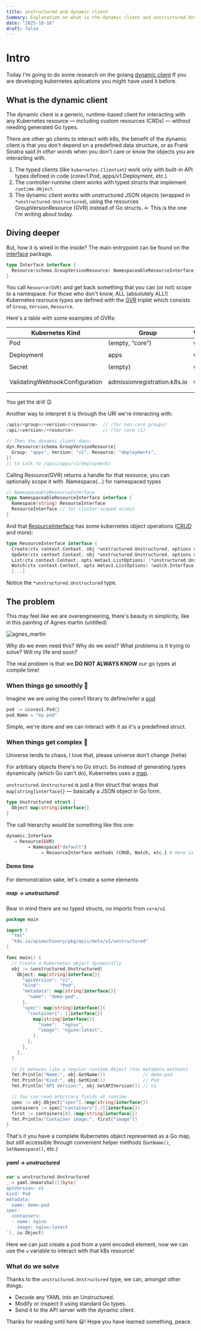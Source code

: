 ```yaml
---
title: unstructured and dynamic client
Summary: Explanation on what is the dynamic client and unstructured.Unstructured type
date: "2025-10-16"
draft: false
---
```


# Intro

Today I'm going to do some research on the golang [dynamic client](https://pkg.go.dev/k8s.io/client-go/dynamic)
If you are developing kubernetes aplications you might have used it before.

## What is the dynamic client

The dynamic client is a generic, runtime-based client for interacting with any Kubernetes resource — including custom resources (CRDs) — without needing generated Go types.

There are other go clients to interact with k8s, the benefit of the dynamic client is that you don't depend on a predefined data structure, or as Frank Sinatra said _In other words_ when you don't care or know the objects you are interacting with.

1. The typed clients (like `kubernetes.Clientset`) work only with built-in API types defined in code (corev1.Pod, apps/v1.Deployment, etc.).
2. The controller-runtime client works with typed structs that implement `runtime.Object`.
3. The dynamic client works with unstructured JSON objects (wrapped in `*unstructured.Unstructured`), using the resources GroupVersionResource (GVR) instead of Go structs. <- This is the one I'm writing about today.

## Diving deeper

But, how it is wired in the inside?
The main entrypoint can be found on the [interface](https://github.com/kubernetes/client-go/blob/6661e485ecc691ff868672f6d92b31c5aca86a4b/dynamic/interface.go#L29-L31) package.

```go
type Interface interface {
  Resource(schema.GroupVersionResource) NamespaceableResourceInterface
}
```

You call `Resource(GVR)` and get back something that you can (or not) scope to a namespace.
For those who don't know, ALL (absolutely ALL!) Kubernetes resrouce types are defined with the [GVR](https://pkg.go.dev/k8s.io/apimachinery/pkg/runtime/schema#GroupVersionResource) triplet which consists of `Group`, `Version`, `Resource`.

Here's a table with some examples of GVRs:

| Kubernetes Kind                | Group                        | Version | Resource (plural)                 | GVR                                                                                              |
| ------------------------------ | ---------------------------- | ------- | --------------------------------- | ------------------------------------------------------------------------------------------------ |
| Pod                            | (empty, “core”)              | v1      | `pods`                            | `Group:"", Version:"v1", Resource:"pods"`                                                        |
| Deployment                     | apps                         | v1      | `deployments`                     | `Group:"apps", Version:"v1", Resource:"deployments"`                                             |
| Secret                         | (empty)                      | v1      | `secrets`                         | `Group:"", Version:"v1", Resource:"secrets"`                                                     |
| ValidatingWebhookConfiguration | admissionregistration.k8s.io | v1      | `validatingwebhookconfigurations` | `Group:"admissionregistration.k8s.io", Version:"v1", Resource:"validatingwebhookconfigurations"` |

You get the drill :wink:

Another way to interpret it is through the URI we're interacting with:

```go
/apis/<group>/<version>/<resource>  // (for non-core groups)
/api/<version>/<resource>           // (for core v1)

// Then the dynamic client does:
dyn.Resource(schema.GroupVersionResource{
  Group: "apps", Version: "v1", Resource: "deployments",
})
// to talk to /apis/apps/v1/deployments
```

Calling Resource(GVR) returns a handle for that resource; you can optionally scope it with .Namespace(...) for namespaced types

```go
// NamespaceableResourceInterface
type NamespaceableResourceInterface interface {
  Namespace(string) ResourceInterface
  ResourceInterface // for cluster-scoped access
}
```

And that [ResourceInterface](https://github.com/kubernetes/client-go/blob/6661e485ecc691ff868672f6d92b31c5aca86a4b/dynamic/interface.go#L33-L45) has some kubernetes object operations ([CRUD](https://en.wikipedia.org/wiki/Create,_read,_update_and_delete) and more):

```go
type ResourceInterface interface {
  Create(ctx context.Context, obj *unstructured.Unstructured, options metav1.CreateOptions, subresources ...string) (*unstructured Unstructured, error)
  Update(ctx context.Context, obj *unstructured.Unstructured, options metav1.UpdateOptions, subresources ...string) (*unstructured Unstructured, error)
  List(ctx context.Context, opts metav1.ListOptions) (*unstructured.UnstructuredList, error)
  Watch(ctx context.Context, opts metav1.ListOptions) (watch.Interface, error)
  [...]
```

Notice the `*unstructured.Unstructured` type.

## The problem

This may feel like we are overengineering, there's beauty in simplicity, like in this painting of Agnes martin (untitled)

![agnes_martin](agnes_martin.png)

Why do we even need this? Why do we exist? What problems is it trying to solve? Will my life end soon?

The real problem is that we **DO NOT ALWAYS KNOW** our go types at compile time!

### When things go smoothly 🥤

Imagine we are using the corev1 library to define/refer a [pod](https://pkg.go.dev/k8s.io/api/core/v1#Pod)

```go
pod := &corev1.Pod{}
pod.Name = "my-pod"
```

Simple, we're done and we can interact with it as it's a predefined struct.

### When things get complex 🥵

Universe tends to chaos, I love that, please universe don't change (hehe)

For arbitrary objects there's no Go struct. So instead of generating types dynamically (which Go can't do), Kubernetes uses a [map](https://github.com/kubernetes/apimachinery/blob/master/pkg/apis/meta/v1/unstructured/unstructured.go#L41-L46).

`unstructured.Unstructured` is just a thin struct that wraps that `map[string]interface{}` — basically a JSON object in Go form.

```go
type Unstructured struct {
  Object map[string]interface{}
}
```

The call hierarchy would be something like this one:

```sh
dynamic.Interface
   → Resource(GVR)
        → Namespace("default")
             → ResourceInterface methods (CRUD, Watch, etc.) # Here is where unstructured shines
```

#### Demo time

For demonstration sake, let's create a some elements

##### map -> unstructured

Bear in mind there are no typed structs, no imports from `core/v1`

```go
package main

import (
  "fmt"
  "k8s.io/apimachinery/pkg/apis/meta/v1/unstructured"
)

func main() {
  // Create a Kubernetes object dynamically
  obj := &unstructured.Unstructured{
    Object: map[string]interface{}{
      "apiVersion": "v1",
      "kind":       "Pod",
      "metadata": map[string]interface{}{
        "name": "demo-pod",
      },
      "spec": map[string]interface{}{
        "containers": []interface{}{
          map[string]interface{}{
            "name":  "nginx",
            "image": "nginx:latest",
          },
        },
      },
    },
  }
  
  // It behaves like a regular runtime.Object (has metadata methods)
  fmt.Println("Name:", obj.GetName())              // demo-pod
  fmt.Println("Kind:", obj.GetKind())              // Pod
  fmt.Println("API Version:", obj.GetAPIVersion()) // v1

  // You can read arbitrary fields at runtime
  spec := obj.Object["spec"].(map[string]interface{})
  containers := spec["containers"].([]interface{})
  first := containers[0].(map[string]interface{})
  fmt.Println("Container image:", first["image"])
}
```

That's it you have a complete Kubernetes object represented as a Go map, but still accessible through convenient helper methods (`GetName()`, `SetNamespace()`, etc.)

##### yaml -> unstructured

```go
var u unstructured.Unstructured
_ = yaml.Unmarshal([]byte(`
apiVersion: v1
kind: Pod
metadata:
  name: demo-pod
spec:
  containers:
  - name: nginx
    image: nginx:latest
`), &u.Object)
```

Here we can just create a pod from a yaml encoded element, now we can use the `u` variable to interact with that k8s resource!

### What do we solve

Thanks to the `unstructured.Unstructured` type, we can, amongst other things:

- Decode any YAML into an Unstructured.
- Modify or inspect it using standard Go types.
- Send it to the API server with the dynamic client.

Thanks for reading until here 😃! Hope you have learned something, peace.
